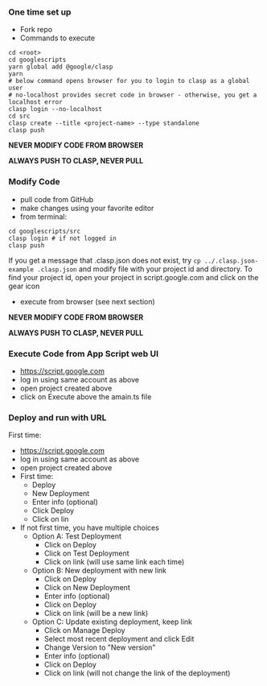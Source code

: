 ### One time set up

- Fork repo
- Commands to execute

```
cd <root>
cd googlescripts
yarn global add @google/clasp
yarn
# below command opens browser for you to login to clasp as a global user
# no-localhost provides secret code in browser - otherwise, you get a localhost error
clasp login --no-localhost
cd src
clasp create --title <project-name> --type standalone
clasp push
```

**NEVER MODIFY CODE FROM BROWSER**

**ALWAYS PUSH TO CLASP, NEVER PULL**

### Modify Code

- pull code from GitHub
- make changes using your favorite editor
- from terminal:

```
cd googlescripts/src
clasp login # if not logged in
clasp push
```

If you get a message that .clasp.json does not exist, try `cp ../.clasp.json-example .clasp.json` and modify file with
your project id and directory. To find your project id, open your project in script.google.com and click on the gear icon

- execute from browser (see next section)

**NEVER MODIFY CODE FROM BROWSER**

**ALWAYS PUSH TO CLASP, NEVER PULL**

### Execute Code from App Script web UI

- https://script.google.com
- log in using same account as above
- open project created above
- click on Execute above the amain.ts file

### Deploy and run with URL

First time:

- https://script.google.com
- log in using same account as above
- open project created above
- First time:
  - Deploy
  - New Deployment
  - Enter info (optional)
  - Click Deploy
  - Click on lin
- If not first time, you have multiple choices
  - Option A: Test Deployment
    - Click on Deploy
    - Click on Test Deployment
    - Click on link (will use same link each time)
  - Option B: New deployment with new link
    - Click on Deploy
    - Click on New Deployment
    - Enter info (optional)
    - Click on Deploy
    - Click on link (will be a new link)
  - Option C: Update existing deployment, keep link
    - Click on Manage Deploy
    - Select most recent deployment and click Edit
    - Change Version to "New version"
    - Enter info (optional)
    - Click on Deploy
    - Click on link (will not change the link of the deployment)
